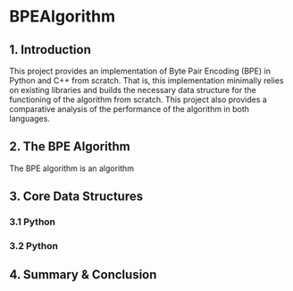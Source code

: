 # BPEAlgorithm


## 1. Introduction

This project provides an implementation of Byte Pair Encoding (BPE) in Python and C++ from scratch. That is, this implementation minimally relies on existing libraries and builds the necessary data structure for the functioning of the algorithm from scratch. This project also provides a comparative analysis of the performance of the algorithm in both languages. 


## 2. The BPE Algorithm

The BPE algorithm is an algorithm


## 3. Core Data Structures


### 3.1 Python 

### 3.2 Python



## 4. Summary \& Conclusion
